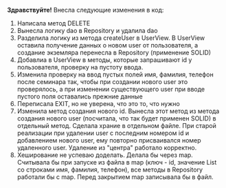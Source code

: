 **Здравствуйте!**
Внесла следующие изменения в код:
1) Написала метод DELETE
2) Вынесла логику dao в Repository и удалила dao
3) Разделила логику из метода createUser в UserView. В UserView оставила получение данных о новом user от пользователя, а создание экземляра перенесла в Repository (применение SOLID)
4) Добавлиа в UserView в методы, которые запрашивают id у пользователя, проверку на пустоту ввода.
5) Изменила проверку на ввод пустых полей имя, фамилия, телефон после семинара так, чтобы при создании нового user это проверялось, а при изменении существующего user при вводе пустого поля оставались прежние данные
6) Переписала EXIT, но не уверена, что это то, что нужно
7) Изменила метод создания нового id. Вынесла этот метод из метода создания нового user (посчитала, что так будет применен SOLID) в отдельный метод.
   Сделала храние в отдельном файле. При старой реализации при удалении user с последним номером id и добавлением нового user, ему повторно присваивался номер удаленного user. Удаление из "центра" работало корректно.
8) Хеширование не успеваю доделать. Делала бы через map. Считывала бы при запуске из файла в map (ключ - id, значение List со строками имя, фамилия, телефон), все методы в Repository работали бы с map.
   Перед закрытием map записывала бы в файл.
